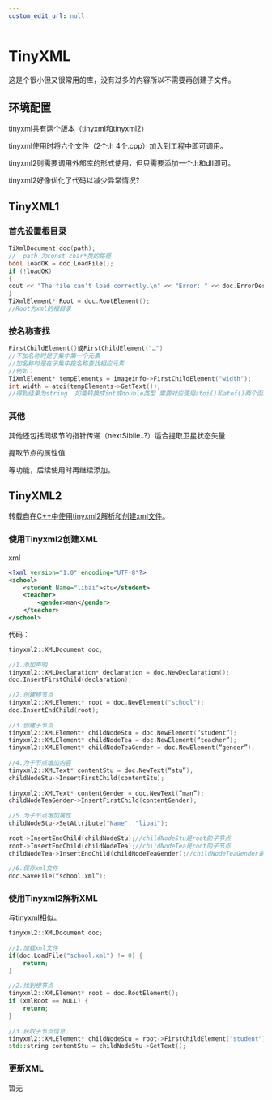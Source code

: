 ```yaml
---
custom_edit_url: null
---
```


# TinyXML

这是个很小但又很常用的库，没有过多的内容所以不需要再创建子文件。

## 环境配置

tinyxml共有两个版本（tinyxml和tinyxml2）

tinyxml使用时将六个文件（2个.h 4个.cpp）加入到工程中即可调用。

tinyxml2则需要调用外部库的形式使用，但只需要添加一个.h和dll即可。

tinyxml2好像优化了代码以减少异常情况?

## TinyXML1

### 首先设置根目录

```cpp
TiXmlDocument doc(path);
//  path 为const char*类的路径
bool loadOK = doc.LoadFile();
if (!loadOK)
{
cout << "The file can't load correctly.\n" << "Error: " << doc.ErrorDesc() << endl;
}
TiXmlElement* Root = doc.RootElement();
//Root为xml的根目录
```

### 按名称查找

```cpp
FirstChildElement()或FirstChildElement("…")
//不加名称时是子集中第一个元素
//加名称时是在子集中按名称查找相应元素
//例如：
TiXmlElement* tempElements = imageinfo->FirstChildElement("width");
int width = atoi(tempElements->GetText());
//得到结果为string  如需转换成int或double类型 需要对应使用atoi()和atof()两个函数

```

### 其他

其他还包括同级节的指针传递（nextSiblie..?）适合提取卫星状态矢量

提取节点的属性值

等功能，后续使用时再继续添加。

## TinyXML2

转载自[在C++中使用tinyxml2解析和创建xml文件](https://blog.csdn.net/yancola/article/details/93896148)。

### 使用Tinyxml2创建XML

xml

```xml
<?xml version="1.0" encoding="UTF-8"?>
<school>
    <student Name="libai">stu</student>
    <teacher>
        <gender>man</gender>
    </teacher>
</school>
```

代码：

```cpp
tinyxml2::XMLDocument doc;
 
//1.添加声明
tinyxml2::XMLDeclaration* declaration = doc.NewDeclaration();
doc.InsertFirstChild(declaration);
 
//2.创建根节点
tinyxml2::XMLElement* root = doc.NewElement("school");
doc.InsertEndChild(root);
 
//3.创建子节点
tinyxml2::XMLElement* childNodeStu = doc.NewElement(“student”);
tinyxml2::XMLElement* childNodeTea = doc.NewElement(“teacher”);
tinyxml2::XMLElement* childNodeTeaGender = doc.NewElement(“gender”);
 
//4.为子节点增加内容
tinyxml2::XMLText* contentStu = doc.NewText(“stu”);
childNodeStu->InsertFirstChild(contentStu);
 
tinyxml2::XMLText* contentGender = doc.NewText(“man”);
childNodeTeaGender->InsertFirstChild(contentGender);
 
//5.为子节点增加属性
childNodeStu->SetAttribute("Name", "libai");
 
root->InsertEndChild(childNodeStu);//childNodeStu是root的子节点
root->InsertEndChild(childNodeTea);//childNodeTea是root的子节点
childNodeTea->InsertEndChild(childNodeTeaGender);//childNodeTeaGender是childNodeTea的子节点
 
//6.保存xml文件
doc.SaveFile(“school.xml”);
```

### 使用Tinyxml2解析XML

与tinyxml相似。

```cpp
tinyxml2::XMLDocument doc;
 
//1.加载xml文件
if(doc.LoadFile("school.xml") != 0) {
    return;
}
 
//2.找到根节点
tinyxml2::XMLElement* root = doc.RootElement();
if (xmlRoot == NULL) {
    return;
}
 
//3.获取子节点信息
tinyxml2::XMLElement* childNodeStu = root->FirstChildElement("student");
std::string contentStu = childNodeStu->GetText();
```

### 更新XML

暂无
